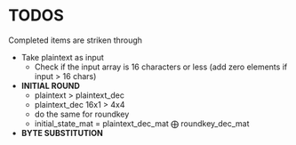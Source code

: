 # TODOS

Completed items are striken through

- Take plaintext as input
  - Check if the input array is 16 characters or less (add zero elements if input > 16 chars)
- **INITIAL ROUND**
  - plaintext > plaintext_dec
  - plaintext_dec 16x1 > 4x4
  - do the same for roundkey
  - initial_state_mat = plaintext_dec_mat ⨁ roundkey_dec_mat
- **BYTE SUBSTITUTION**
